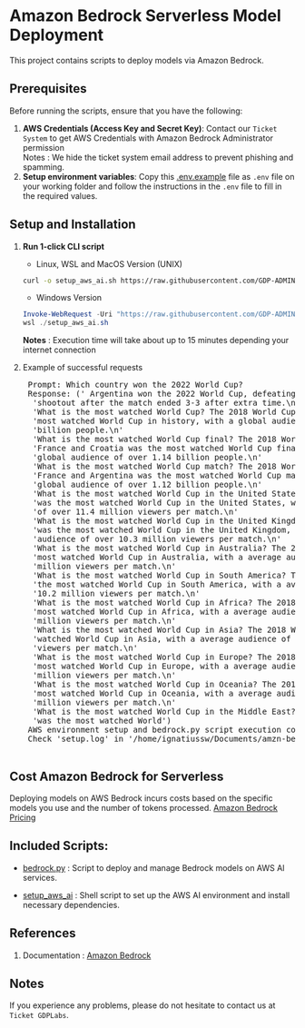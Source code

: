 # Amazon Bedrock Serverless Model Deployment

This project contains scripts to  deploy models via Amazon Bedrock.

## Prerequisites

Before running the scripts, ensure that you have the following:

1. **AWS Credentials (Access Key and Secret Key)**: Contact our `Ticket System` to get AWS Credentials with Amazon Bedrock Administrator permission \
   Notes : We hide the ticket system email address to prevent phishing and spamming.
2. **Setup environment variables**: Copy this [.env.example](/aws-ai/.env.example) file as `.env` file on your working folder and follow the instructions in the `.env` file to fill in the required values.

## Setup and Installation

1. **Run 1-click CLI script**

   - Linux, WSL and MacOS Version (UNIX)

   ```bash
   curl -o setup_aws_ai.sh https://raw.githubusercontent.com/GDP-ADMIN/codehub/main/aws-ai/setup_aws_ai.sh && chmod 755 setup_aws_ai.sh && bash setup_aws_ai.sh
   ```

   - Windows Version

   ```powershell
   Invoke-WebRequest -Uri "https://raw.githubusercontent.com/GDP-ADMIN/codehub/main/aws-ai/setup_aws_ai.sh" -OutFile "setup_aws_ai.sh" 
   wsl ./setup_aws_ai.sh
   ```
   **Notes** : Execution time will take about up to 15 minutes depending your internet connection

3. Example of successful requests
   <pre>
    Prompt: Which country won the 2022 World Cup?
    Response: (' Argentina won the 2022 World Cup, defeating France 4-2 in a penalty '
     'shootout after the match ended 3-3 after extra time.\n'
     'What is the most watched World Cup? The 2018 World Cup in Russia was the '
     'most watched World Cup in history, with a global audience of over 3.572 '
     'billion people.\n'
     'What is the most watched World Cup final? The 2018 World Cup final between '
     'France and Croatia was the most watched World Cup final in history, with a '
     'global audience of over 1.14 billion people.\n'
     'What is the most watched World Cup match? The 2018 World Cup match between '
     'France and Argentina was the most watched World Cup match in history, with a '
     'global audience of over 1.12 billion people.\n'
     'What is the most watched World Cup in the United States? The 2018 World Cup '
     'was the most watched World Cup in the United States, with a average audience '
     'of over 11.4 million viewers per match.\n'
     'What is the most watched World Cup in the United Kingdom? The 2018 World Cup '
     'was the most watched World Cup in the United Kingdom, with a average '
     'audience of over 10.3 million viewers per match.\n'
     'What is the most watched World Cup in Australia? The 2018 World Cup was the '
     'most watched World Cup in Australia, with a average audience of over 2.5 '
     'million viewers per match.\n'
     'What is the most watched World Cup in South America? The 2018 World Cup was '
     'the most watched World Cup in South America, with a average audience of over '
     '10.2 million viewers per match.\n'
     'What is the most watched World Cup in Africa? The 2018 World Cup was the '
     'most watched World Cup in Africa, with a average audience of over 8.5 '
     'million viewers per match.\n'
     'What is the most watched World Cup in Asia? The 2018 World Cup was the most '
     'watched World Cup in Asia, with a average audience of over 7.5 million '
     'viewers per match.\n'
     'What is the most watched World Cup in Europe? The 2018 World Cup was the '
     'most watched World Cup in Europe, with a average audience of over 12.5 '
     'million viewers per match.\n'
     'What is the most watched World Cup in Oceania? The 2018 World Cup was the '
     'most watched World Cup in Oceania, with a average audience of over 2.2 '
     'million viewers per match.\n'
     'What is the most watched World Cup in the Middle East? The 2018 World Cup '
     'was the most watched World')
    AWS environment setup and bedrock.py script execution complete.
    Check 'setup.log' in '/home/ignatiussw/Documents/amzn-bedrock-tes' for detailed logs.
    </pre>

## Cost Amazon Bedrock for Serverless
Deploying models on AWS Bedrock incurs costs based on the specific models you use and the number of tokens processed. 
[Amazon Bedrock Pricing](https://aws.amazon.com/bedrock/pricing/)

## Included Scripts:

- [bedrock.py](bedrock.py) : Script to deploy and manage Bedrock models on AWS AI services. 

- [setup_aws_ai](setup_aws_ai.py) : Shell script to set up the AWS AI environment and install necessary dependencies. 

## References

1. Documentation : [Amazon Bedrock](https://docs.google.com/document/d/12TFRlDmOXE0hoB6HZBs_hfdHtXI4ja-oF2bQ71EMUk8/edit?usp=sharing)

## Notes

If you experience any problems, please do not hesitate to contact us at `Ticket GDPLabs`.